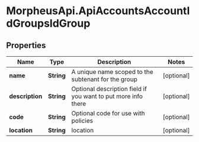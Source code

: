 # MorpheusApi.ApiAccountsAccountIdGroupsIdGroup

## Properties

Name | Type | Description | Notes
------------ | ------------- | ------------- | -------------
**name** | **String** | A unique name scoped to the subtenant for the group | [optional] 
**description** | **String** | Optional description field if you want to put more info there | [optional] 
**code** | **String** | Optional code for use with policies | [optional] 
**location** | **String** | location | [optional] 


